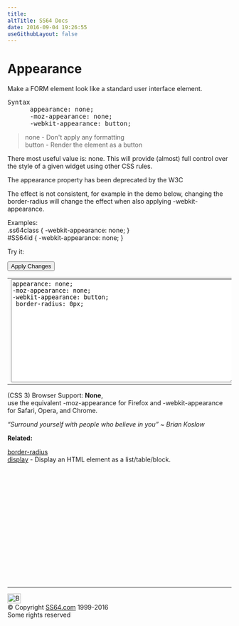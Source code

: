 ```yaml
---
title:
altTitle: SS64 Docs
date: 2016-09-04 19:26:55
useGithubLayout: false
---
```

<!-- #BeginLibraryItem "/Library/head_css.lbi" --><!-- #EndLibraryItem -->
<h1>Appearance</h1>
<p>Make a FORM element look like a standard user interface element.</p>
<pre>Syntax
      appearance: none;
      -moz-appearance: none;
      -webkit-appearance: button;</pre>
<blockquote>
<p><span class="code">none</span> - Don't apply any formatting<br>
<span class="code">button</span> - Render the element as a button<br>
</p>
</blockquote>
<p> There most useful value is: <span class="code">none</span>. This will  provide (almost) full control over the style of a given widget using other CSS rules. </p>
<p>The appearance property has been deprecated by the W3C</p>
<p>The effect is not consistent, for example in the demo below, changing the border-radius will change the effect when also applying -webkit-appearance.<br>
</p>
<p>Examples:<br>
  <span class="code">    .ss64class { -webkit-appearance: none; }</span><br>
    <span class="code">#SS64id { -webkit-appearance: none;  }</span>    <br>
</p>
<p>Try it:</p><input type="button" onclick="ApplyStyle()" value="Apply Changes">
<table>
  <tbody><tr>
    <td><textarea name="tryit" id="trycode" cols="60" rows="15" onfocus="this.style.background='#fff';" onblur="this.style.background='#eee';" tabindex="1">appearance: none;
-moz-appearance: none;
-webkit-appearance: button;
 border-radius: 0px;</textarea></td>
    <td><div><form><input id="tryresult" value="Sample input Button"></form></div></td>
  </tr>
</tbody></table>
<p>(CSS 3) Browser Support:  <b>None</b>,<br>
use the equivalent <span class="code">-moz-appearance</span> for Firefox and <span class="code">-webkit-appearance</span> for Safari, Opera, and Chrome.</p>
<p class="quote"><i>“Surround yourself with people who believe in you” ~   Brian Koslow</i></p><p><b>Related:</b></p>
<p> <a href="border-radius.html">border-radius</a><br>
<a href="display.html">display</a> - Display an HTML element as a list/table/block.</p>
<!-- #BeginLibraryItem "/Library/foot_css.lbi" --><p>
<!-- CSS -->
<ins class="adsbygoogle" style="display:inline-block;width:300px;height:250px" data-ad-client="ca-pub-6140977852749469" data-ad-slot="2739097502"></ins>
<script>
(adsbygoogle = window.adsbygoogle || []).push({});
</script></p>
<hr>
<div id="bl" class="footer"><a href="appearance.html#"><img src="../images/top.png" width="30" height="22" alt="Back to the Top"></a></div>
<div id="br" class="footer, tagline">© Copyright <a href="../index.html">SS64.com</a> 1999-2016<br>
Some rights reserved</div><!-- #EndLibraryItem -->

